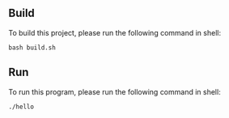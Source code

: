 ## Build
To build this project, please run the following command in shell:
```shell
bash build.sh
```
## Run
To run this program, please run the following command in shell:
```shell
./hello
```